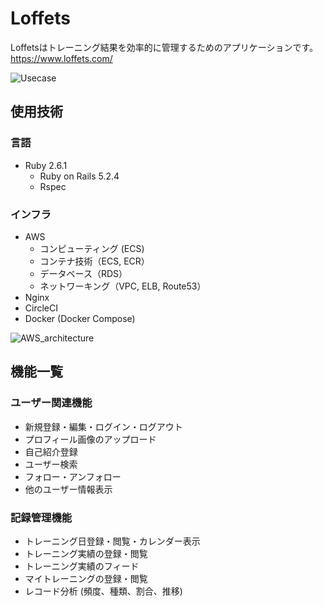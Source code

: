 # Loffets

Loffetsはトレーニング結果を効率的に管理するためのアプリケーションです。  
https://www.loffets.com/

![Usecase](https://github.com/DeliciousKokas/myapp/blob/master/Usecase.png?raw=true)

## 使用技術
### 言語
- Ruby 2.6.1
  - Ruby on Rails 5.2.4
  - Rspec

### インフラ
- AWS
  - コンピューティング (ECS)
  - コンテナ技術（ECS, ECR）
  - データベース（RDS）
  - ネットワーキング（VPC, ELB, Route53）
- Nginx
- CircleCI
- Docker (Docker Compose)

![AWS_architecture](https://github.com/DeliciousKokas/myapp/blob/master/AWS_architecture.png?raw=true)

## 機能一覧
### ユーザー関連機能
- 新規登録・編集・ログイン・ログアウト
- プロフィール画像のアップロード
- 自己紹介登録
- ユーザー検索
- フォロー・アンフォロー
- 他のユーザー情報表示

### 記録管理機能
- トレーニング日登録・閲覧・カレンダー表示
- トレーニング実績の登録・閲覧
- トレーニング実績のフィード
- マイトレーニングの登録・閲覧
- レコード分析 (頻度、種類、割合、推移)